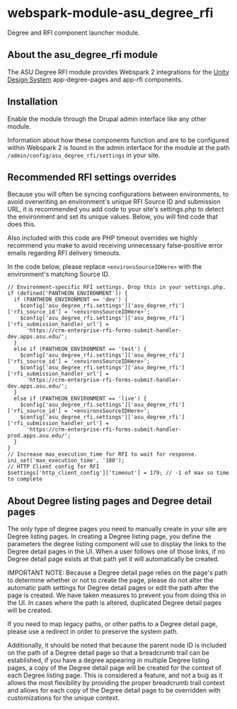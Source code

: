 # webspark-module-asu_degree_rfi
Degree and RFI component launcher module.

## About the asu_degree_rfi module
The ASU Degree RFI module provides Webspark 2 integrations for the 
[Unity Design System](https://unity.web.asu.edu) app-degree-pages and 
app-rfi components.

## Installation
Enable the module through the Drupal admin interface like any other
module.

Information about how these components function and are to be
configured within Webspark 2 is found in the admin interface 
for the module at the path `/admin/config/asu_degree_rfi/settings`
in your site.

## Recommended RFI settings overrides
Because you will often be syncing configurations between environments, 
to avoid overwriting an environment's unique RFI Source ID and submission
URL, it is recommended you add code to your site's settings.php to detect
the environment and set its unique values. Below, you will find code
that does this.

Also included with this code are PHP timeout overrides we highly
recommend you make to avoid receiving unnecessary false-positive error
emails regarding RFI delivery timeouts.

In the code below, please replace `<environsSourceIDHere>` with the 
environment's matching Source ID.
```
// Environment-specific RFI settings. Drop this in your settings.php.
if (defined('PANTHEON_ENVIRONMENT')) {
  if (PANTHEON_ENVIRONMENT == 'dev') {
    $config['asu_degree_rfi.settings']['asu_degree_rfi']['rfi_source_id'] = '<environsSourceIDHere>';
    $config['asu_degree_rfi.settings']['asu_degree_rfi']['rfi_submission_handler_url'] = 
      'https://crm-enterprise-rfi-forms-submit-handler-dev.apps.asu.edu/';
  }
  else if (PANTHEON_ENVIRONMENT == 'test') {
    $config['asu_degree_rfi.settings']['asu_degree_rfi']['rfi_source_id'] = '<environsSourceIDHere>';
    $config['asu_degree_rfi.settings']['asu_degree_rfi']['rfi_submission_handler_url'] = 
      'https://crm-enterprise-rfi-forms-submit-handler-dev.apps.asu.edu/';
  }
  else if (PANTHEON_ENVIRONMENT == 'live') {
    $config['asu_degree_rfi.settings']['asu_degree_rfi']['rfi_source_id'] = '<environsSourceIDHere>';
    $config['asu_degree_rfi.settings']['asu_degree_rfi']['rfi_submission_handler_url'] = 
      'https://crm-enterprise-rfi-forms-submit-handler-prod.apps.asu.edu/';
  }
}
// Increase max_execution_time for RFI to wait for response.
ini_set('max_execution_time', '180');
// HTTP Client config for RFI
$settings['http_client_config']['timeout'] = 179; // -1 of max so time to complete
```

## About Degree listing pages and Degree detail pages
The only type of degree pages you need to manually create in your site 
are Degree listing pages. In creating a Degree listing page, you define
the parameters the degree listing component will use to display the links
to the Degree detail pages in the UI. When a user follows one of those
links, if no Degree detail page exists at that path yet it will 
automatically be created.

IMPORTANT NOTE:
Because a Degree detail page relies on the page's path to determine
whether or not to create the page, please do not alter the automatic
path settings for Degree detail pages or edit the path after the page
is created. We have taken measures to prevent you from doing this in
the UI. In cases where the path is altered, duplicated Degree detail
pages will be created.

If you need to map legacy paths, or other paths to a Degree detail
page, please use a redirect in order to preserve the system path.

Additionally, it should be noted that because the parent node ID is 
included on the path of a Degree detail page so that a breadcrumb trail
can be established, if you have a degree appearing in multiple Degree
listing pages, a copy of the Degree detail page will be created for the
context of each Degree listing page. This is considered a feature, and
not a bug as it allows the most flexibility by providing the proper
breadcrumb trail context and allows for each copy of the Degree detail
page to be overridden with customizations for the unique context.
